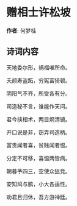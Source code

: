# 赠相士许松坡

**作者**: 何梦桂

## 诗词内容

天地委尔形，祸福唯所命。

夭颜寿盗跖，穷宪富猗顿。

阴阳气不齐，所受各有分。

司造秘不言，谁能作天问。

君今挟相术，两目烱清镜。

开口说是非，窃弄司造柄。

富贵闻者喜，贫贱闻者愠。

分定不可移，喜愠两皆病。

朝暮芧四三，空使众狙竞。

安知鸠与鹏，小大各适性。

劝君且归休，吾方游神廷。

